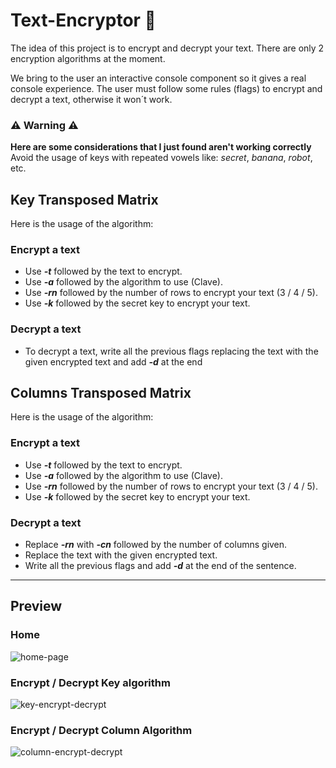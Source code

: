 # Text-Encryptor 🔐

The idea of this project is to encrypt and decrypt your text. There are only 2 encryption algorithms at the moment.

We bring to the user an interactive console component so it gives a real console experience. The user must follow some rules (flags) to encrypt and decrypt a text, otherwise it won´t work.

### ⚠️ Warning ⚠️
**Here are some considerations that I just found aren't working correctly**
Avoid the usage of keys with repeated vowels like: *secret*, *banana*, *robot*, etc.

## Key Transposed Matrix

Here is the usage of the algorithm:

### Encrypt a text

- Use **_-t_** followed by the text to encrypt.
- Use **_-a_** followed by the algorithm to use (Clave).
- Use **_-rn_** followed by the number of rows to encrypt your text (3 / 4 / 5).
- Use **_-k_** followed by the secret key to encrypt your text.

### Decrypt a text

- To decrypt a text, write all the previous flags replacing the text with the given encrypted text and add **_-d_** at the end

## Columns Transposed Matrix

Here is the usage of the algorithm:

### Encrypt a text

- Use **_-t_** followed by the text to encrypt.
- Use **_-a_** followed by the algorithm to use (Clave).
- Use **_-rn_** followed by the number of rows to encrypt your text (3 / 4 / 5).
- Use **_-k_** followed by the secret key to encrypt your text.

### Decrypt a text

- Replace **_-rn_** with **_-cn_** followed by the number of columns given.
- Replace the text with the given encrypted text.
- Write all the previous flags and add **_-d_** at the end of the sentence.

---

## Preview
### Home
![home-page](https://github.com/DanielMMITM/Text-Encryptor/assets/86424705/d134124b-68d3-4926-b01a-905a35068a3c)

### Encrypt / Decrypt Key algorithm
![key-encrypt-decrypt](https://github.com/DanielMMITM/Text-Encryptor/assets/86424705/7ed5f36a-c669-4ed5-90fa-6797e20c7a20)

### Encrypt / Decrypt Column Algorithm
![column-encrypt-decrypt](https://github.com/DanielMMITM/Text-Encryptor/assets/86424705/dd549724-d117-42cd-b954-12c9d5fe1e34)




